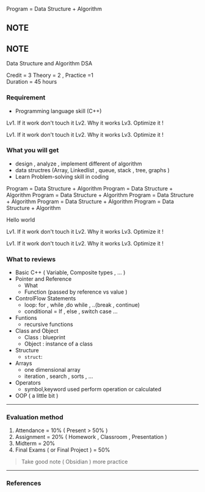 Program = Data Structure + Algorithm 


## NOTE 
## NOTE 

Data Structure and Algorithm 
DSA  

Credit = 3 
Theory = 2 , Practice =1  
Duration = 45 hours 

### Requirement 
- Programming language skill (C++)


Lv1. If it work don't touch it 
Lv2. Why it works 
Lv3. Optimize it ! 

Lv1. If it work don't touch it 
Lv2. Why it works 
Lv3. Optimize it ! 

### What you will get 
- design , analyze , implement different of algorithm 
- data structres (Array, Linkedlist , queue, stack , tree, graphs )
- Learn Problem-solving skill in coding 


Program = Data Structure + Algorithm 
Program = Data Structure + Algorithm 
Program = Data Structure + Algorithm 
Program = Data Structure + Algorithm 
Program = Data Structure + Algorithm 
Program = Data Structure + Algorithm 

Hello world 

Lv1. If it work don't touch it 
Lv2. Why it works 
Lv3. Optimize it ! 



Lv1. If it work don't touch it 
Lv2. Why it works 
Lv3. Optimize it ! 


### What to reviews 
- Basic C++ ( Variable, Composite types , ... )
- Pointer and Reference 
    - What 
    - Function (passed by reference vs value )
- ControlFlow Statements
    - loop: for , while ,do while , ..(break , continue)
    - conditional = If , else , switch case  ...
- Funtions 
    - recursive functions 
- Class and Object
    - Class : blueprint 
    - Object : instance of a class 
- Structure 
    - `struct`: 
- Arrays 
    - one dimensional array 
    - iteration , search , sorts , ...
- Operators
    - symbol,keyword used perform operation or calculated 
- OOP ( a little bit ) 


*** 
### Evaluation method 
1. Attendance  = 10% ( Present > 50% )
2. Assignment = 20%  ( Homework , Classroom , Presentation )
3. Midterm = 20% 
3. Final Exams ( or Final Project ) = 50% 

> Take good note ( Obsidian )
> more practice 


*** 
### References 
